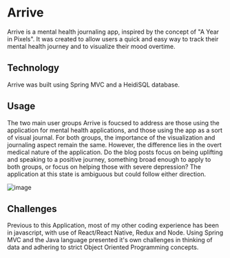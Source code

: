 # Arrive

Arrive is a mental health journaling app, inspired by the concept of "A Year in Pixels". It was created to allow users a quick and easy way to track their mental health journey and to visualize their mood overtime.

## Technology

Arrive was built using Spring MVC and a HeidiSQL database.

## Usage

The two main user groups Arrive is foucsed to address are those using the application for mental health applications, and those using the app as a sort of visual journal.
For both groups, the importance of the visualization and journaling aspect remain the same. However, the difference lies in the overt medical nature of the application. Do the blog posts focus on being uplifting and speaking to a positive journey, something broad enough to apply to both groups, or focus on helping those with severe depression? The application at this state is ambiguous but could follow either direction.

![image](https://user-images.githubusercontent.com/57811837/114325601-95282300-9af6-11eb-80df-1baf3a0ad7bd.png)

## Challenges

Previous to this Application, most of my other coding experience has been in javascript, with use of React/React Native, Redux and Node. Using Spring MVC and the Java language presented it's own challenges in thinking of data and adhering to strict Object Oriented Programming concepts.
